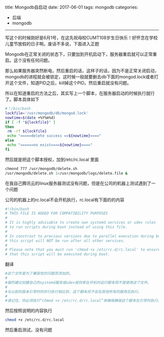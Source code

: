 title: Mongodb自启动
date: 2017-06-01
tags: mongodb
categories: 
   - 后端
   - mongodb
------

写这个的时候刚好是6月1号，在这先祝母校CUMT108岁生日快乐！好怀念在学校儿童节放假的日子啊。废话不多说，下面进入正题

Mongodb在正常关闭的状态下，只要加到开机启动下，服务器重启就可以正常重启。这个没有任何问题。

那么如果服务器突然断电，然后重启的话，这样子的话，因为不是正常关闭启动，mongodb的进程就会被锁定，这时候一般就要删去db下面的mongod.lock或者打开这个文件，知道PID之后，kill掉这个PID。然后重启就没有问题。

所以在知道重启的方法之后，其实写上一个脚本，在服务器启动的时候执行就行了。脚本具体如下

``` bash
#！/bin/bash
lockfile='/usr/mongodb/db/mongod.lock'
nowtime=$(date +%Y%m%d)
if [ -f "${lockfile}" ]
then
 rm -rf ${lockfile}
 echo "=====delete success ==${nowtime}===="
else
 echo "======no exist====${nowtime}===="
fi
```

然后就是把这个脚本授权，加到/etc/rc.local 里面

``` bash
chmond 777 /usr/mongodb/delete.sh
/usr/mongodb/delete.sh 1>/usr/mongodb/logs/delete.file &
```

在我自己腾讯云的linux服务器测试没有问题，但是在公司的机器上测试遇到了一个问题

公司的机器上的rc.local不会开机执行，rc.local有下面的的内容

``` bash
#!/bin/bash
# THIS FILE IS ADDED FOR COMPATIBILITY PURPOSES
#
# It is highly advisable to create own systemd services or udev rules
# to run scripts during boot instead of using this file.
#
# In constrast to previous versions due to parallel execution during boot
# this script will NOT be run after all other services.
#
# Please note that you must run 'chmod +x /etc/rc.d/rc.local' to ensure
# that this script will be executed during boot.
```

翻译

``` bash
#这个文件是为了兼容性的问题而添加的。
#
#强烈建议创建自己的systemd服务或udev规则来在开机时运行脚本而不是使用这个文件。
#
#与以前的版本引导时的并行执行相比较，这个脚本将不会在其他所有的服务后执行。
#
#请记住，你必须执行“chmod +x /etc/rc.d/rc.local”来确保确保这个脚本在引导时执行。
```

然后按照说明的内容执行

``` bash
chmod +x /etc/rc.d/rc.local
```

然后重启测试，没有问题